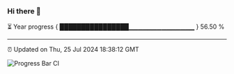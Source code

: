 ### Hi there 👋

⏳ Year progress { ████████████████▁▁▁▁▁▁▁▁▁▁▁▁▁▁ } 56.50 %

---

⏰ Updated on Thu, 25 Jul 2024 18:38:12 GMT

![Progress Bar CI](https://github.com/IshwaranRudhara/GIT-ACTION/workflows/Progress%20Bar%20CI/badge.svg)

